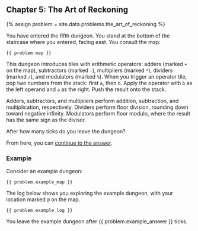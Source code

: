 ## Chapter 5: The Art of Reckoning

{% assign problem = site.data.problems.the_art_of_reckoning %}

You have entered the fifth dungeon. You stand at the bottom of the staircase where you entered, facing east. You consult the map:

```
{{ problem.map }}
```

This dungeon introduces tiles with arithmetic operators: adders (marked `+` on the map), subtractors (marked `-`), multipliers (marked `*`), dividers (marked `/`), and modulators (marked `%`). When you trigger an operator tile, pop two numbers from the stack: first `a`, then `b`. Apply the operator with `b` as the left operand and `a` as the right. Push the result onto the stack.

Adders, subtractors, and multipliers perform addition, subtraction, and multiplication, respectively. Dividers perform floor division, rounding down toward negative infinity. Modulators perform floor modulo, where the result has the same sign as the divisor.

After how many ticks do you leave the dungeon?

From here, you can [continue to the answer](../../answers/chapters/05/the-art-of-reckoning.md).


### Example

Consider an example dungeon:

```
{{ problem.example_map }}
```

The log below shows you exploring the example dungeon, with your location marked `@` on the map.

```
{{ problem.example_log }}
```

You leave the example dungeon after {{ problem.example_answer }} ticks.
